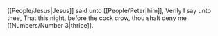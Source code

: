 [[People/Jesus\|Jesus]] said unto [[People/Peter\|him]], Verily I say unto thee, That this night, before the cock crow, thou shalt deny me [[Numbers/Number 3\|thrice]].
